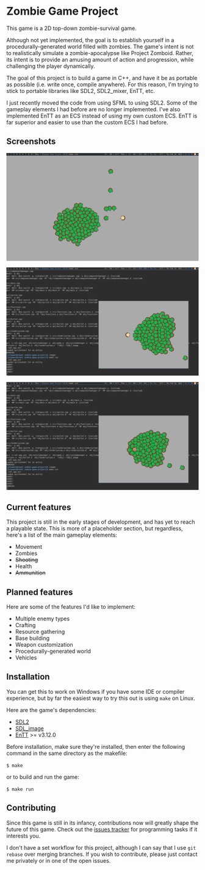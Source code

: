 # Zombie Game Project

This game is a 2D top-down zombie-survival game.

Although not yet implemented, the goal is to establish yourself in a
procedurally-generated world filled with zombies. The game's intent is not to
realistically simulate a zombie-apocalypse like Project Zomboid. Rather, its
intent is to provide an amusing amount of action and progression, while
challenging the player dynamically.

The goal of this project is to build a game in C++, and have it be as portable
as possible (i.e. write once, compile anywhere). For this reason, I'm trying to
stick to portable libraries like SDL2, SDL2_mixer, EnTT, etc.

I just recently moved the code from using SFML to using SDL2. Some of the
gameplay elements I had before are no longer implemented. I've also implemented
EnTT as an ECS instead of using my own custom ECS. EnTT is far superior and
easier to use than the custom ECS I had before.

## Screenshots

![Screenshot](/doc/2022-02-10-135519-scrot.png)

![Screenshot](/doc/2022-02-10-135613-scrot.png)

![Screenshot](/doc/2022-02-10-135615-scrot.png)

## Current features

This project is still in the early stages of development, and has yet to reach
a playable state. This is more of a placeholder section, but regardless, here's
a list of the main gameplay elements:

* Movement
* Zombies
* ~~Shooting~~
* Health
* ~~Ammunition~~

## Planned features

Here are some of the features I'd like to implement:

* Multiple enemy types
* Crafting
* Resource gathering
* Base building
* Weapon customization
* Procedurally-generated world
* Vehicles

## Installation

You can get this to work on Windows if you have some IDE or compiler experience,
but by far the easiest way to try this out is using `make` on Linux.

Here are the game's dependencies:

* [SDL2](https://www.libsdl.org/)
* [SDL_image](https://github.com/libsdl-org/SDL_image)
* [EnTT](https://github.com/skypjack/entt) >= v3.12.0

Before installation, make sure they're installed, then enter the following
command in the same directory as the makefile:

`$ make`

or to build and run the game:

`$ make run`

## Contributing

Since this game is still in its infancy, contributions now will greatly shape
the future of this game. Check out the [issues
tracker](https://github.com/jstamant/zombie-game-project/issues) for programming
tasks if it interests you.

I don't have a set workflow for this project, although I can say that I use `git
rebase` over merging branches. If you wish to contribute, please just contact me
privately or in one of the open issues.
